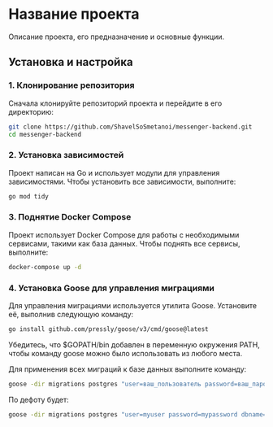 # Название проекта

Описание проекта, его предназначение и основные функции.

## Установка и настройка

### 1. Клонирование репозитория

Сначала клонируйте репозиторий проекта и перейдите в его директорию:

```bash
git clone https://github.com/ShavelSoSmetanoi/messenger-backend.git
cd messenger-backend
```

### 2. Установка зависимостей

Проект написан на Go и использует модули для управления зависимостями. Чтобы установить все зависимости, выполните:

```bash
go mod tidy
```

### 3. Поднятие Docker Compose
Проект использует Docker Compose для работы с необходимыми сервисами, такими как база данных. Чтобы поднять все сервисы, выполните:

```bash
docker-compose up -d
```

### 4. Установка Goose для управления миграциями
Для управления миграциями используется утилита Goose. Установите её, выполнив следующую команду:

```bash
go install github.com/pressly/goose/v3/cmd/goose@latest
```
Убедитесь, что $GOPATH/bin добавлен в переменную окружения PATH, чтобы команду goose можно было использовать из любого места.

Для применения всех миграций к базе данных выполните команду:

```bash
goose -dir migrations postgres "user=ваш_пользователь password=ваш_пароль dbname=имя_вашей_базы sslmode=disable" up
```
По дефоту будет:
```bash
goose -dir migrations postgres "user=myuser password=mypassword dbname=mydatabase sslmode=disable" up
```